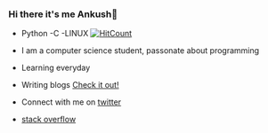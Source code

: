 ### Hi there it's me Ankush👋
- Python -C -LINUX
[![HitCount](http://hits.dwyl.com/AnkushSinghGandhi/AnkushSinghGandhi.svg)](http://hits.dwyl.com/AnkushSinghGandhi/AnkushSinghGandhi)

- I am a computer science student, passonate about programming
- Learning everyday
- Writing blogs [Check it out!](https://medium.com/@AnkushSinghGandhi)
- Connect with me on [twitter](https://twitter.com/tweeter_404)
- [stack overflow](https://stackoverflow.com/users/13790266/ankush-singh)
